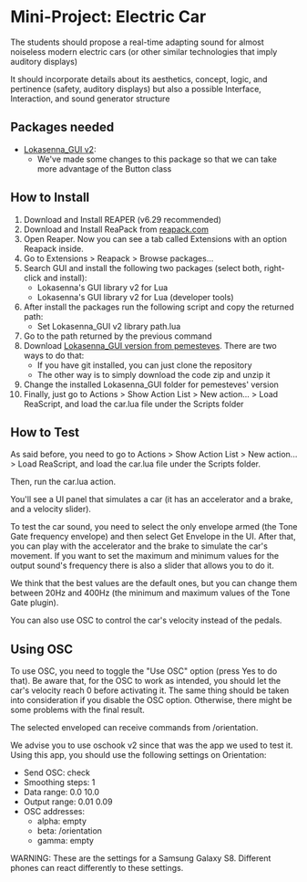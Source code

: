 # Mini-Project: Electric Car

The students should propose a real-time adapting sound for almost noiseless modern electric cars (or other similar technologies that imply auditory displays)

It should incorporate details about its aesthetics, concept, logic, and pertinence (safety, auditory displays) but also a possible Interface, Interaction, and sound generator structure

## Packages needed

- [Lokasenna_GUI v2](https://github.com/pemesteves/Lokasenna_GUI):
  - We've made some changes to this package so that we can take more advantage of the Button class

## How to Install

1. Download and Install REAPER (v6.29 recommended)
2. Download and Install ReaPack from [reapack.com](https://reapack.com)
3. Open Reaper. Now you can see a tab called Extensions with an option Reapack inside.
4. Go to Extensions > Reapack > Browse packages...
5. Search GUI and install the following two packages (select both, right-click and install):
   - Lokasenna's GUI library v2 for Lua
   - Lokasenna's GUI library v2 for Lua (developer tools)
6. After install the packages run the following script and copy the returned path:
   - Set Lokasenna_GUI v2 library path.lua
7. Go to the path returned by the previous command
8. Download [Lokasenna_GUI version from pemesteves](https://github.com/pemesteves/Lokasenna_GUI). There are two ways to do that:
   - If you have git installed, you can just clone the repository
   - The other way is to simply download the code zip and unzip it
9. Change the installed Lokasenna_GUI folder for pemesteves' version
10. Finally, just go to Actions > Show Action List > New action... > Load ReaScript, and load the car.lua file under the Scripts folder

## How to Test

As said before, you need to go to Actions > Show Action List > New action... > Load ReaScript, and load the car.lua file under the Scripts folder.

Then, run the car.lua action.

You'll see a UI panel that simulates a car (it has an accelerator and a brake, and a velocity slider).

To test the car sound, you need to select the only envelope armed (the Tone Gate frequency envelope) and then select Get Envelope in the UI. After that, you can play with the accelerator and the brake to simulate the car's movement. If you want to set the maximum and minimum values for the output sound's frequency there is also a slider that allows you to do it.

We think that the best values are the default ones, but you can change them between 20Hz and 400Hz (the minimum and maximum values of the Tone Gate plugin).

You can also use OSC to control the car's velocity instead of the pedals.

## Using OSC

To use OSC, you need to toggle the "Use OSC" option (press Yes to do that).
Be aware that, for the OSC to work as intended, you should let the car's velocity reach 0 before activating it. The same thing should be taken into consideration if you disable the OSC option. Otherwise, there might be some problems with the final result.

The selected enveloped can receive commands from /orientation.

We advise you to use oschook v2 since that was the app we used to test it. Using this app, you should use the following settings on Orientation:

- Send OSC: check
- Smoothing steps: 1
- Data range: 0.0 10.0
- Output range: 0.01 0.09
- OSC addresses:
  - alpha: empty
  - beta: /orientation
  - gamma: empty

WARNING: These are the settings for a Samsung Galaxy S8. Different phones can react differently to these settings.
